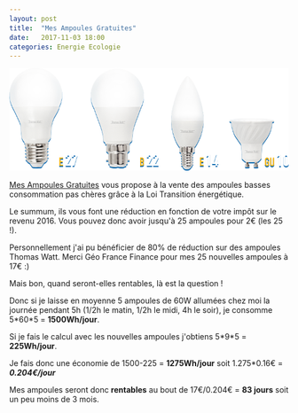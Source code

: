 ```yaml
---
layout: post
title:  "Mes Ampoules Gratuites"
date:   2017-11-03 18:00
categories: Energie Ecologie
---
```



![Ampoules](/images/ampoule.png)

[Mes Ampoules Gratuites](https://www.mesampoulesgratuites.fr/) vous propose à la vente des ampoules basses consommation pas chères grâce à la Loi  Transition énergétique.

Le summum, ils vous font une réduction en fonction de votre impôt sur le revenu 2016. Vous pouvez donc avoir jusqu'à 25 ampoules pour 2€ (les 25 !).

Personnellement j'ai pu bénéficier de 80% de réduction sur des ampoules Thomas Watt.
Merci Géo France Finance pour mes 25 nouvelles ampoules à 17€ :)

Mais bon, quand seront-elles rentables, là est la question !

Donc si je laisse en moyenne 5 ampoules de 60W allumées chez moi la journée pendant 5h (1/2h le matin, 1/2h le midi, 4h le soir), je consomme 5\*60\*5 = **1500Wh/jour**.

Si je fais le calcul avec les nouvelles ampoules j'obtiens 5\*9\*5 = **225Wh/jour**.

Je fais donc une économie de 1500-225 = **1275Wh/jour** soit 1.275\*0.16€ = ***0.204€/jour***

Mes ampoules seront donc **rentables** au bout de 17€/0.204€ = **83 jours** soit un peu moins de 3 mois.
